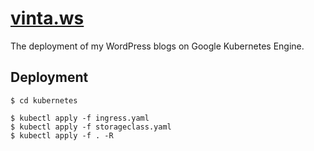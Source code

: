 # [vinta.ws](https://vinta.ws/)

The deployment of my WordPress blogs on Google Kubernetes Engine.

## Deployment

```console
$ cd kubernetes

$ kubectl apply -f ingress.yaml
$ kubectl apply -f storageclass.yaml
$ kubectl apply -f . -R
```
